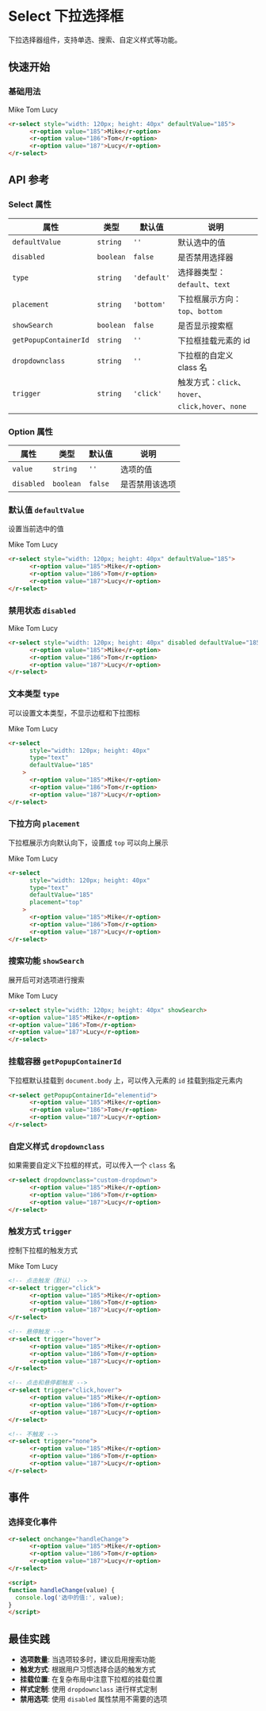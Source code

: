# Select 下拉选择框

下拉选择器组件，支持单选、搜索、自定义样式等功能。

## 快速开始

### 基础用法

<r-select style="width: 120px; height: 40px" defaultValue="185">
      <r-option value="185">Mike</r-option>
      <r-option value="186">Tom</r-option>
      <r-option value="187">Lucy</r-option>
</r-select>

```html
<r-select style="width: 120px; height: 40px" defaultValue="185">
      <r-option value="185">Mike</r-option>
      <r-option value="186">Tom</r-option>
      <r-option value="187">Lucy</r-option>
</r-select>
```

## API 参考

### Select 属性

| 属性 | 类型 | 默认值 | 说明 |
|------|------|--------|------|
| `defaultValue` | `string` | `''` | 默认选中的值 |
| `disabled` | `boolean` | `false` | 是否禁用选择器 |
| `type` | `string` | `'default'` | 选择器类型：`default`、`text` |
| `placement` | `string` | `'bottom'` | 下拉框展示方向：`top`、`bottom` |
| `showSearch` | `boolean` | `false` | 是否显示搜索框 |
| `getPopupContainerId` | `string` | `''` | 下拉框挂载元素的 id |
| `dropdownclass` | `string` | `''` | 下拉框的自定义 class 名 |
| `trigger` | `string` | `'click'` | 触发方式：`click`、`hover`、`click,hover`、`none` |

### Option 属性

| 属性 | 类型 | 默认值 | 说明 |
|------|------|--------|------|
| `value` | `string` | `''` | 选项的值 |
| `disabled` | `boolean` | `false` | 是否禁用该选项 |

### 默认值 `defaultValue`

设置当前选中的值

<r-select style="width: 120px; height: 40px" defaultValue="185">
      <r-option value="185">Mike</r-option>
      <r-option value="186">Tom</r-option>
      <r-option value="187">Lucy</r-option>
</r-select>

```html
<r-select style="width: 120px; height: 40px" defaultValue="185">
      <r-option value="185">Mike</r-option>
      <r-option value="186">Tom</r-option>
      <r-option value="187">Lucy</r-option>
</r-select>
```

### 禁用状态 `disabled`

<r-select style="width: 120px; height: 40px" disabled defaultValue="185">
      <r-option value="185">Mike</r-option>
      <r-option value="186">Tom</r-option>
    <r-option value="187">Lucy</r-option>
</r-select>

```html
<r-select style="width: 120px; height: 40px" disabled defaultValue="185">
      <r-option value="185">Mike</r-option>
      <r-option value="186">Tom</r-option>
      <r-option value="187">Lucy</r-option>
</r-select>
```

### 文本类型 `type`

可以设置文本类型，不显示边框和下拉图标

<r-select
      style="width: 120px; height: 40px"
      type="text"
      defaultValue="185"
    >
<r-option value="185">Mike</r-option>
<r-option value="186">Tom</r-option>
<r-option value="187">Lucy</r-option>
</r-select>

```html
<r-select
      style="width: 120px; height: 40px"
      type="text"
      defaultValue="185"
    >
      <r-option value="185">Mike</r-option>
      <r-option value="186">Tom</r-option>
      <r-option value="187">Lucy</r-option>
</r-select>
```

### 下拉方向 `placement`

下拉框展示方向默认向下，设置成 `top` 可以向上展示

<r-select
      style="width: 120px; height: 40px"
      type="text"
      defaultValue="185"
      placement="top"
    >
<r-option value="185">Mike</r-option>
<r-option value="186">Tom</r-option>
<r-option value="187">Lucy</r-option>
</r-select>

```html
<r-select
      style="width: 120px; height: 40px"
      type="text"
      defaultValue="185"
      placement="top"
    >
      <r-option value="185">Mike</r-option>
      <r-option value="186">Tom</r-option>
      <r-option value="187">Lucy</r-option>
</r-select>
```

### 搜索功能 `showSearch`

展开后可对选项进行搜索

<r-select style="width: 120px; height: 40px" showSearch>
<r-option value="185">Mike</r-option>
<r-option value="186">Tom</r-option>
<r-option value="187">Lucy</r-option>
</r-select>

```html
<r-select style="width: 120px; height: 40px" showSearch>
<r-option value="185">Mike</r-option>
<r-option value="186">Tom</r-option>
<r-option value="187">Lucy</r-option>
</r-select>
```

### 挂载容器 `getPopupContainerId`

下拉框默认挂载到 `document.body` 上，可以传入元素的 `id` 挂载到指定元素内

```html
<r-select getPopupContainerId="elementid">
      <r-option value="185">Mike</r-option>
      <r-option value="186">Tom</r-option>
      <r-option value="187">Lucy</r-option>
</r-select>
```

### 自定义样式 `dropdownclass`

如果需要自定义下拉框的样式，可以传入一个 `class` 名

```html
<r-select dropdownclass="custom-dropdown">
      <r-option value="185">Mike</r-option>
      <r-option value="186">Tom</r-option>
      <r-option value="187">Lucy</r-option>
</r-select>
```

### 触发方式 `trigger`

控制下拉框的触发方式

<r-select style="width: 120px; height: 40px" trigger="click,hover">
<r-option value="185">Mike</r-option>
<r-option value="186">Tom</r-option>
<r-option value="187">Lucy</r-option>
</r-select>

```html
<!-- 点击触发（默认） -->
<r-select trigger="click">
      <r-option value="185">Mike</r-option>
      <r-option value="186">Tom</r-option>
      <r-option value="187">Lucy</r-option>
</r-select>

<!-- 悬停触发 -->
<r-select trigger="hover">
      <r-option value="185">Mike</r-option>
      <r-option value="186">Tom</r-option>
      <r-option value="187">Lucy</r-option>
</r-select>

<!-- 点击和悬停都触发 -->
<r-select trigger="click,hover">
      <r-option value="185">Mike</r-option>
      <r-option value="186">Tom</r-option>
      <r-option value="187">Lucy</r-option>
</r-select>

<!-- 不触发 -->
<r-select trigger="none">
      <r-option value="185">Mike</r-option>
      <r-option value="186">Tom</r-option>
      <r-option value="187">Lucy</r-option>
</r-select>
```

## 事件

### 选择变化事件

```html
<r-select onchange="handleChange">
      <r-option value="185">Mike</r-option>
      <r-option value="186">Tom</r-option>
      <r-option value="187">Lucy</r-option>
</r-select>

<script>
function handleChange(value) {
  console.log('选中的值:', value);
}
</script>
```

## 最佳实践

- **选项数量**: 当选项较多时，建议启用搜索功能
- **触发方式**: 根据用户习惯选择合适的触发方式
- **挂载位置**: 在复杂布局中注意下拉框的挂载位置
- **样式定制**: 使用 `dropdownclass` 进行样式定制
- **禁用选项**: 使用 `disabled` 属性禁用不需要的选项
